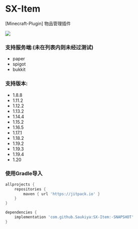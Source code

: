 # SX-Item

[Minecraft-Plugin] 物品管理插件

[![](https://jitpack.io/v/Saukiya/SX-Item.svg)](https://jitpack.io/#Saukiya/SX-Item)

### 支持服务端:(未在列表内则未经过测试)

- paper
- spigot
- bukkit

### 支持版本:

- 1.8.8
- 1.11.2
- 1.12.2
- 1.13.2
- 1.14.4
- 1.15.2
- 1.16.5
- 1.17.1
- 1.18.2
- 1.19.2
- 1.19.3
- 1.19.4
- 1.20

### 使用Gradle导入
```groovy
allprojects {
    repositories {
        maven { url 'https://jitpack.io' }
    }
}

dependencies {
    implementation 'com.github.Saukiya:SX-Item:-SNAPSHOT'
}
```